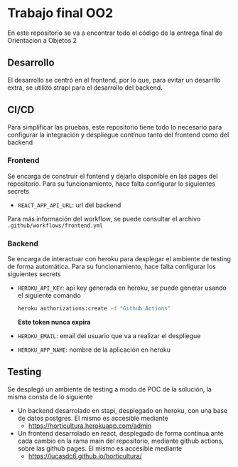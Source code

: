 # Trabajo final OO2

En este repositorio se va a encontrar todo el código de la entrega final de
Orientacion a Objetos 2

## Desarrollo

El desarrollo se centró en el frontend, por lo que, para evitar un desarrllo
extra, se utilizó strapi para el desarrollo del backend.

## CI/CD

Para simplificar las pruebas, este repositorio tiene todo lo necesario para
configurar la integración y despliegue contínuo tanto del frontend como del
backend

### Frontend

Se encarga de construir el fontend y dejarlo disponible en las pages del
repositorio. Para su funcionamiento, hace falta configurar lo siguientes secrets

- `REACT_APP_API_URL`: url del backend

Para más información del workflow, se puede consultar el archivo `.github/workflows/frontend.yml`

### Backend

Se encarga de interactuar con heroku para desplegar el ambiente de testing de
forma automática. Para su funcionamiento, hace falta configurar los siguientes
secrets

- `HEROKU_API_KEY`: api key generada en heroku, se puede generar usando el
  siguiente comando

  ```bash
  heroku authorizations:create -d "Github Actions"
  ```
  **Este token nunca expira**
- `HEROKU_EMAIL`: email del usuario que va a realizar el despliegue
- `HEROKU_APP_NAME`: nombre de la aplicación en heroku


## Testing

Se desplegó un ambiente de testing a modo de POC de la solución, la misma consta
de lo siguiente

- Un backend desarrolado en stapi, desplegado en heroku, con una base de datos
  postgres. El mismo es accesible mediante
  - https://horticultura.herokuapp.com/admin
- Un frontend desarrolado en react, desplegado de forma contínua ante cada
  cambio en la rama main del repositorio, mediante github actions, sobre las
  github pages. El mismo es accesible mediante
  - https://lucasdc6.github.io/horticultura/
